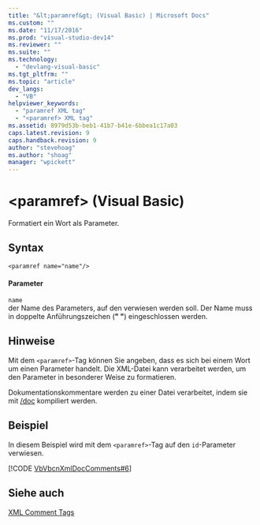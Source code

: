 ```yaml
---
title: "&lt;paramref&gt; (Visual Basic) | Microsoft Docs"
ms.custom: ""
ms.date: "11/17/2016"
ms.prod: "visual-studio-dev14"
ms.reviewer: ""
ms.suite: ""
ms.technology: 
  - "devlang-visual-basic"
ms.tgt_pltfrm: ""
ms.topic: "article"
dev_langs: 
  - "VB"
helpviewer_keywords: 
  - "paramref XML tag"
  - "<paramref> XML tag"
ms.assetid: 8979d53b-beb1-41b7-b41e-6bbea1c17a03
caps.latest.revision: 9
caps.handback.revision: 9
author: "stevehoag"
ms.author: "shoag"
manager: "wpickett"
---
```

# &lt;paramref&gt; (Visual Basic)
Formatiert ein Wort als Parameter.  
  
## Syntax  
  
```  
<paramref name="name"/>  
```  
  
#### Parameter  
 `name`  
 der Name des Parameters, auf den verwiesen werden soll.  Der Name muss in doppelte Anführungszeichen \(**" "**\) eingeschlossen werden.  
  
## Hinweise  
 Mit dem `<paramref>`\-Tag können Sie angeben, dass es sich bei einem Wort um einen Parameter handelt.  Die XML\-Datei kann verarbeitet werden, um den Parameter in besonderer Weise zu formatieren.  
  
 Dokumentationskommentare werden zu einer Datei verarbeitet, indem sie mit [\/doc](../../../visual-basic/reference/command-line-compiler/doc.md) kompiliert werden.  
  
## Beispiel  
 In diesem Beispiel wird mit dem `<paramref>`\-Tag auf den `id`\-Parameter verwiesen.  
  
 [!CODE [VbVbcnXmlDocComments#6](../CodeSnippet/VS_Snippets_VBCSharp/VbVbcnXmlDocComments#6)]  
  
## Siehe auch  
 [XML Comment Tags](../../../visual-basic/language-reference/xmldoc/recommended-xml-tags-for-documentation-comments.md)